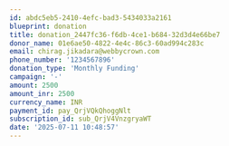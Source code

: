 ```yaml
---
id: abdc5eb5-2410-4efc-bad3-5434033a2161
blueprint: donation
title: donation_2447fc36-f6db-4ce1-b684-32d3d4e66be7
donor_name: 01e6ae50-4822-4e4c-86c3-60ad994c283c
email: chirag.jikadara@webbycrown.com
phone_number: '1234567896'
donation_type: 'Monthly Funding'
campaign: '-'
amount: 2500
amount_inr: 2500
currency_name: INR
payment_id: pay_QrjVQkQhoggNlt
subscription_id: sub_QrjV4VnzgryaWT
date: '2025-07-11 10:48:57'
---
```

